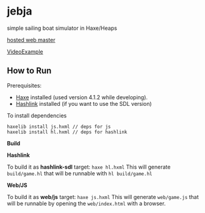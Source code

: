 # jebja

simple sailing boat simulator in Haxe/Heaps

[hosted web master](https://jebja.surge.sh/)

[VideoExample](https://www.loom.com/share/6642bafefdb5445abb9ae9ae8ff101fc)

## How to Run
Prerequisites:
- [Haxe](https://haxe.org/download/) installed (used version 4.1.2 while developing).
- [Hashlink](https://hashlink.haxe.org/) installed (if you want to use the SDL version)

To install dependencies
```
haxelib install js.hxml // deps for js
haxelib install hl.hxml // deps for hashlink
```

**Build**

**Hashlink**

To build it as **hashlink-sdl** target: `haxe hl.hxml`
This will generate `build/game.hl` that will be runnable with `hl build/game.hl`

**Web/JS**

To build it as **web/js** target: `haxe js.hxml`
This will generate `web/game.js` that will be runnable by opening the `web/index.html` with a browser.

